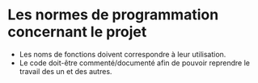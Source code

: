 # Les normes de programmation concernant le projet

- Les noms de fonctions doivent correspondre à leur utilisation.
- Le code doit-être commenté/documenté afin de pouvoir reprendre le travail des un et des autres.
